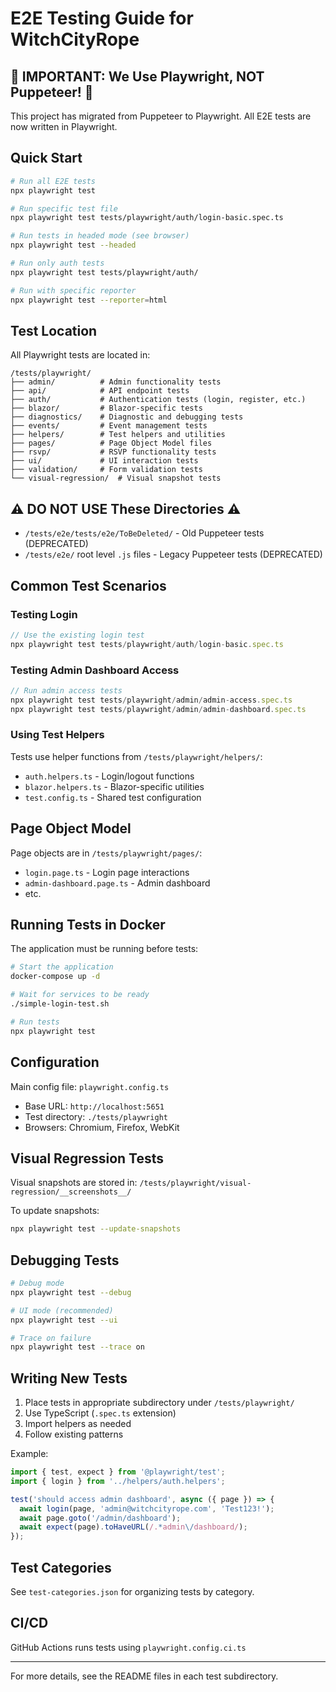 # E2E Testing Guide for WitchCityRope

## 🚨 IMPORTANT: We Use Playwright, NOT Puppeteer! 🚨

This project has migrated from Puppeteer to Playwright. All E2E tests are now written in Playwright.

## Quick Start

```bash
# Run all E2E tests
npx playwright test

# Run specific test file
npx playwright test tests/playwright/auth/login-basic.spec.ts

# Run tests in headed mode (see browser)
npx playwright test --headed

# Run only auth tests
npx playwright test tests/playwright/auth/

# Run with specific reporter
npx playwright test --reporter=html
```

## Test Location

All Playwright tests are located in:
```
/tests/playwright/
├── admin/          # Admin functionality tests
├── api/            # API endpoint tests
├── auth/           # Authentication tests (login, register, etc.)
├── blazor/         # Blazor-specific tests
├── diagnostics/    # Diagnostic and debugging tests
├── events/         # Event management tests
├── helpers/        # Test helpers and utilities
├── pages/          # Page Object Model files
├── rsvp/           # RSVP functionality tests
├── ui/             # UI interaction tests
├── validation/     # Form validation tests
└── visual-regression/  # Visual snapshot tests
```

## ⚠️ DO NOT USE These Directories ⚠️

- `/tests/e2e/tests/e2e/ToBeDeleted/` - Old Puppeteer tests (DEPRECATED)
- `/tests/e2e/` root level `.js` files - Legacy Puppeteer tests (DEPRECATED)

## Common Test Scenarios

### Testing Login
```typescript
// Use the existing login test
npx playwright test tests/playwright/auth/login-basic.spec.ts
```

### Testing Admin Dashboard Access
```typescript
// Run admin access tests
npx playwright test tests/playwright/admin/admin-access.spec.ts
npx playwright test tests/playwright/admin/admin-dashboard.spec.ts
```

### Using Test Helpers
Tests use helper functions from `/tests/playwright/helpers/`:
- `auth.helpers.ts` - Login/logout functions
- `blazor.helpers.ts` - Blazor-specific utilities
- `test.config.ts` - Shared test configuration

## Page Object Model
Page objects are in `/tests/playwright/pages/`:
- `login.page.ts` - Login page interactions
- `admin-dashboard.page.ts` - Admin dashboard
- etc.

## Running Tests in Docker

The application must be running before tests:
```bash
# Start the application
docker-compose up -d

# Wait for services to be ready
./simple-login-test.sh

# Run tests
npx playwright test
```

## Configuration

Main config file: `playwright.config.ts`
- Base URL: `http://localhost:5651`
- Test directory: `./tests/playwright`
- Browsers: Chromium, Firefox, WebKit

## Visual Regression Tests

Visual snapshots are stored in:
`/tests/playwright/visual-regression/__screenshots__/`

To update snapshots:
```bash
npx playwright test --update-snapshots
```

## Debugging Tests

```bash
# Debug mode
npx playwright test --debug

# UI mode (recommended)
npx playwright test --ui

# Trace on failure
npx playwright test --trace on
```

## Writing New Tests

1. Place tests in appropriate subdirectory under `/tests/playwright/`
2. Use TypeScript (`.spec.ts` extension)
3. Import helpers as needed
4. Follow existing patterns

Example:
```typescript
import { test, expect } from '@playwright/test';
import { login } from '../helpers/auth.helpers';

test('should access admin dashboard', async ({ page }) => {
  await login(page, 'admin@witchcityrope.com', 'Test123!');
  await page.goto('/admin/dashboard');
  await expect(page).toHaveURL(/.*admin\/dashboard/);
});
```

## Test Categories

See `test-categories.json` for organizing tests by category.

## CI/CD

GitHub Actions runs tests using `playwright.config.ci.ts`

---

For more details, see the README files in each test subdirectory.
